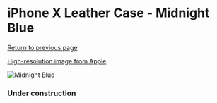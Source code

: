 # iPhone X Leather Case - Midnight Blue

[Return to previous page](/iphone_x)

[High-resolution image from Apple](https://store.storeimages.cdn-apple.com/8756/as-images.apple.com/is/MQTC2?wid=4500&hei=4500&fmt=png)

<div style="width: 384px"><img src="/everyphone/MQTC2.png" alt="Midnight Blue"></div>

### Under construction

